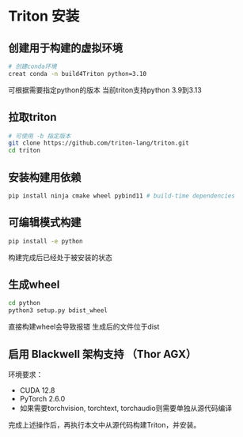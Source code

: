 # Triton 安装

## 创建用于构建的虚拟环境
``` bash
# 创建conda环境
creat conda -n build4Triton python=3.10
```
可根据需要指定python的版本
当前triton支持python 3.9到3.13

## 拉取triton
``` bash
# 可使用 -b 指定版本
git clone https://github.com/triton-lang/triton.git
cd triton
```

## 安装构建用依赖
``` bash
pip install ninja cmake wheel pybind11 # build-time dependencies
```

## 可编辑模式构建
``` bash
pip install -e python
```
构建完成后已经处于被安装的状态

## 生成wheel
``` bash
cd python
python3 setup.py bdist_wheel
```
直接构建wheel会导致报错
生成后的文件位于dist

## 启用 Blackwell 架构支持 （Thor AGX）
环境要求：
- CUDA 12.8
- PyTorch 2.6.0
- 如果需要torchvision, torchtext, torchaudio则需要单独从源代码编译

完成上述操作后，再执行本文中从源代码构建Triton，并安装。
